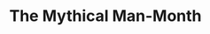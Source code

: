 ---
title: The Mythical Man-Month
authors: Fred Brooks
link: "https://www.amazon.com/Mythical-Man-Month-Software-Engineering-Anniversary/dp/0201835959?&_encoding=UTF8&tag=lawsofsoftwar-20&linkCode=ur2&linkId=175e9c6c1c8766c1ff56f05c2f7469e8&camp=1789&creative=9325"
---